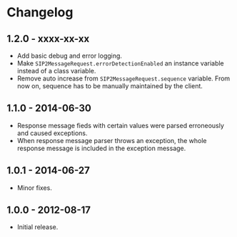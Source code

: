 # Changelog

## 1.2.0 - xxxx-xx-xx
- Add basic debug and error logging.
- Make `SIP2MessageRequest.errorDetectionEnabled` an instance variable instead of a class variable.
- Remove auto increase from `SIP2MessageRequest.sequence` variable. From now on, sequence has to be manually maintained by the client.

## 1.1.0 - 2014-06-30
- Response message fieds with certain values were parsed erroneously and caused exceptions.
- When response message parser throws an exception, the whole response message is included in the exception message.

## 1.0.1 - 2014-06-27
- Minor fixes.

## 1.0.0 - 2012-08-17
- Initial release.
